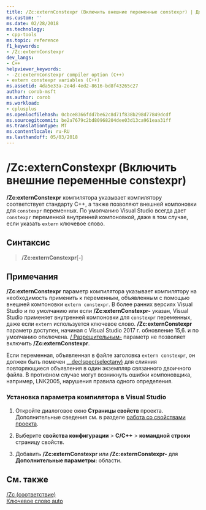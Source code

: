 ```yaml
---
title: /Zc:externConstexpr (Включить внешние переменные constexpr) | Документы Microsoft
ms.custom: ''
ms.date: 02/28/2018
ms.technology:
- cpp-tools
ms.topic: reference
f1_keywords:
- /Zc:externConstexpr
dev_langs:
- C++
helpviewer_keywords:
- -Zc:externConstexpr compiler option (C++)
- extern constexpr variables (C++)
ms.assetid: 4da5e33a-2e4d-4ed2-8616-bd8f43265c27
author: corob-msft
ms.author: corob
ms.workload:
- cplusplus
ms.openlocfilehash: 0cbce8366fdd7be62c8d71f838b298d77849dcdf
ms.sourcegitcommit: be2a7679c2bd80968204dee03d13ca961eaa31ff
ms.translationtype: MT
ms.contentlocale: ru-RU
ms.lasthandoff: 05/03/2018
---
```

# <a name="zcexternconstexpr-enable-extern-constexpr-variables"></a>/Zc:externConstexpr (Включить внешние переменные constexpr)

**/Zc:externConstexpr** компилятора указывает компилятору соответствует стандарту C++, а также позволяют внешней компоновки для `constexpr` переменных. По умолчанию Visual Studio всегда дает `constexpr` переменной внутренней компоновкой, даже в том случае, если указать `extern` ключевое слово.

## <a name="syntax"></a>Синтаксис

> **/Zc:externConstexpr**[**-**]

## <a name="remarks"></a>Примечания

**/Zc:externConstexpr** параметр компилятора указывает компилятору на необходимость применить к переменным, объявленным с помощью внешней компоновки `extern constexpr`. В более ранних версиях Visual Studio и по умолчанию или если **/Zc:externConstexpr-** указан, Visual Studio применяет внутренней компоновки для `constexpr` переменных, даже если `extern` используется ключевое слово. **/Zc:externConstexpr** параметр доступен, начиная с Visual Studio 2017 г. обновление 15,6. и по умолчанию отключена. [/ Разрешительным-](permissive-standards-conformance.md) параметр не позволяет включить **/Zc:externConstexpr**.

Если переменная, объявленная в файле заголовка `extern constexpr`, он должен быть помечен [__declspec(selectany)](../../cpp/selectany.md) для слияния повторяющиеся объявления в один экземпляр связанного двоичного файла. В противном случае могут возникнуть ошибки компоновщика, например, LNK2005, нарушения правила одного определения.

### <a name="to-set-this-compiler-option-in-visual-studio"></a>Установка параметра компилятора в Visual Studio

1. Откройте диалоговое окно **Страницы свойств** проекта. Дополнительные сведения см. в разделе [работа со свойствами проекта](../../ide/working-with-project-properties.md).

1. Выберите **свойства конфигурации** > **C/C++** > **командной строки** страницу свойств.

1. Добавить **/Zc:externConstexpr** или **/Zc:externConstexpr-** для **Дополнительные параметры:** области.

## <a name="see-also"></a>См. также

[/Zc (соответствие)](../../build/reference/zc-conformance.md)  
[Ключевое слово auto](../../cpp/auto-keyword.md)
